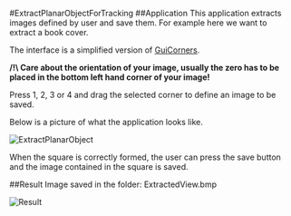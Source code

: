 #ExtractPlanarObjectForTracking
##Application
This application extracts images defined by user and save them. For example here we want to extract a book cover.

The interface is a simplified version of [GuiCorners](https://github.com/potioc/Papart-examples/tree/master/papart-examples/Camera/GuiCorners).

**/!\ Care about the orientation of your image, usually the zero has to be placed in the bottom left hand corner of your image!**

Press 1, 2, 3 or 4 and drag the selected corner to define an image to be saved.

Below is a picture of what the application looks like.

![ExtractPlanarObject](https://github.com/potioc/Papart-examples/blob/master/papart-examples/Camera/ExtractPlanarObjectForTracking/extractplanarobject.png)

When the square is correctly formed, the user can press the save button and the image contained in the square is saved.

##Result
Image saved in the folder: ExtractedView.bmp

![Result](https://github.com/potioc/Papart-examples/blob/master/papart-examples/Camera/ExtractPlanarObjectForTracking/ExtractedView.bmp)

